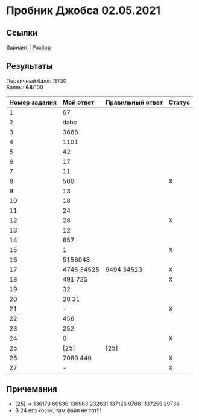 # Пробник Джобса 02.05.2021

## Ссылки
[Вариант](https://kompege.ru/variant?kim=25003350) | [Разбор](https://youtu.be/g4q3IUMaaXk)

## Результаты
Первичный балл: _18_/30  
Баллы: **68**/100  

| Номер задания | Мой ответ | Правильный ответ | Статус |
|:--|:--|:--|:--|
| 1 | 67 |  |  |
| 2 | dabc |  |  |
| 3 | 3688 |  |   |
| 4 | 1101 |  |  |
| 5 | 42 |  |  |
| 6 | 17 |  |  |
| 7 | 11 |  |  |
| 8 | 500 |  | X |
| 9 | 13 |  |  |
| 10 | 18 |  |  |
| 11 | 24 |  |  |
| 12 | 28 |  | X |
| 13 | 12 |  |  |
| 14 | 657 |  |  |
| 15 | 1 |  | X |
| 16 | 5158048 |  |  |
| 17 | 4746 34525 | 9494 34523 | X |
| 18 | 491 725 |  | X |
| 19 | 32 |  |  |
| 20 | 20 31 |  |  |
| 21 | - |  | X |
| 22 | 456 |  |  |
| 23 | 252 |  |  |
| 24 | 0 |  | X |
| 25 | [25] | [25] |  |
| 26 | 7089 440 |  | X |
| 27 | - |  | X |

## Причемания
- [25] => 136179 60536 136968 232631 137126 97881 137255 29736  
- В 24 его косяк, там файл не тот!!!  
